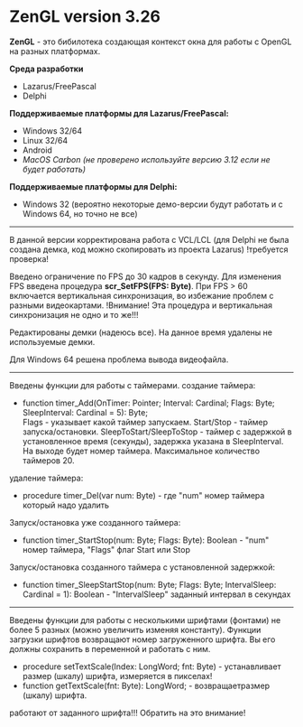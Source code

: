 # ZenGL version 3.26
**ZenGL** - это бибилотека создающая контекст окна для работы с OpenGL на разных платформах.

**Среда разработки**
- Lazarus/FreePascal
- Delphi

**Поддерживаемые платформы для Lazarus/FreePascal:**
- Windows 32/64
- Linux 32/64
- Android
- *MacOS Carbon (не проверено используйте версию 3.12 если не будет работать)*

**Поддерживаемые платформы для Delphi:**
- Windows 32 (вероятно некоторые демо-версии будут работать и с Windows 64, но точно не все)

***
В данной версии корректирована работа с VCL/LCL (для Delphi не была создана демка, код можно скопировать из проекта Lazarus)
!требуется проверка!

Введено ограничение по FPS до 30 кадров в секунду.
Для изменения FPS введена процедура **scr_SetFPS(FPS: Byte)**. При FPS > 60 включается вертикальная синхронизация, во избежание проблем с разными видеокартами.
!Внимание! Эта процедура и вертикальная синхронизация не одно и то же!!!

Редактированы демки (надеюсь все). На данное время удалены не используемые демки.

Для Windows 64 решена проблема вывода видеофайла.
***
Введены функции для работы с таймерами.
создание таймера:
- function timer_Add(OnTimer: Pointer; Interval: Cardinal; Flags: Byte; SleepInterval: Cardinal = 5): Byte;  
Flags - указывает какой таймер запускаем. Start/Stop - таймер запуска/остановки. SleepToStart/SleepToStop - таймер с задержкой в установленное время (секунды), 
задержка указана в SleepInterval.  
На выходе будет номер таймера. Максимальное количество таймеров 20.

удаление таймера:
- procedure timer_Del(var num: Byte) - где "num" номер таймера который надо удалить

Запуск/остановка уже созданного таймера:
- function timer_StartStop(num: Byte; Flags: Byte): Boolean - "num" номер таймера, "Flags" флаг Start или Stop

Запуск/остановка созданного таймера с установленной задержкой:
- function timer_SleepStartStop(num: Byte; Flags: Byte; IntervalSleep: Cardinal = 1): Boolean - "IntervalSleep" заданный интервал в секундах
***
Введены функции для работы с несколькими шрифтами (фонтами) не более 5 разных (можно увеличить изменяя константу). Функции загрузки шрифтов возвращают
номер загруженного шрифта. Вы его должны сохранить в переменной и работать с ним.

- procedure setTextScale(Index: LongWord; fnt: Byte) - устанавливает размер (шкалу) шрифта, измеряется в пикселах!
- function getTextScale(fnt: Byte): LongWord; - возвращаетразмер (шкалу) шрифта.

работают от заданного шрифта!!! Обратить на это внимание!
